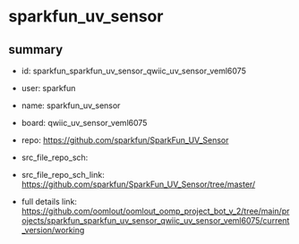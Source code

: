 # sparkfun_uv_sensor
 
## summary 
* id: sparkfun_sparkfun_uv_sensor_qwiic_uv_sensor_veml6075
* user: sparkfun
* name: sparkfun_uv_sensor
* board: qwiic_uv_sensor_veml6075
* repo: https://github.com/sparkfun/SparkFun_UV_Sensor



* src_file_repo_sch: 
* src_file_repo_sch_link: https://github.com/sparkfun/SparkFun_UV_Sensor/tree/master/
* full details link: https://github.com/oomlout/oomlout_oomp_project_bot_v_2/tree/main/projects/sparkfun_sparkfun_uv_sensor_qwiic_uv_sensor_veml6075/current_version/working  







